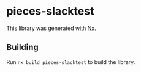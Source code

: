 # pieces-slacktest

This library was generated with [Nx](https://nx.dev).

## Building

Run `nx build pieces-slacktest` to build the library.
